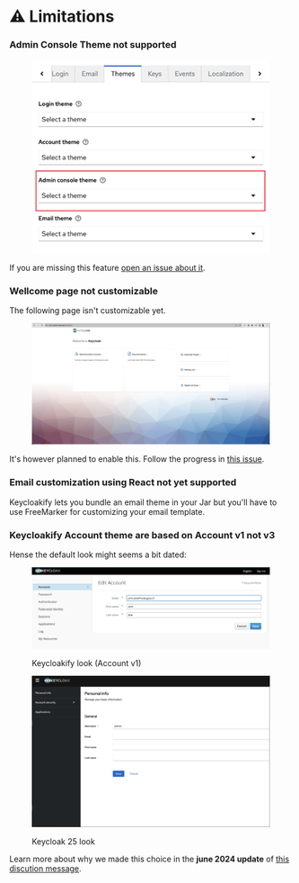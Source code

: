 # ⚠️ Limitations

### Admin Console Theme not supported

<figure><img src="../.gitbook/assets/Admin_console_theme_not_supported.png" alt=""><figcaption></figcaption></figure>

If you are missing this feature [open an issue about it](https://github.com/InseeFrLab/keycloakify/issues/new).

### Wellcome page not customizable

The following page isn't customizable yet.

<figure><img src="../.gitbook/assets/image (13) (1).png" alt="" width="563"><figcaption></figcaption></figure>

It's however planned to enable this. Follow the progress in [this issue](https://github.com/keycloakify/keycloakify/issues/148).

### Email customization using React not yet supported

Keycloakify lets you bundle an email theme in your Jar but you'll have to use FreeMarker for customizing your email template.&#x20;

### Keycloakify Account theme are based on Account v1 not v3

Hense the default look might seems a bit dated:

<figure><img src="../.gitbook/assets/image (42).png" alt=""><figcaption><p>Keycloakify look (Account v1)</p></figcaption></figure>

<figure><img src="../.gitbook/assets/image (43).png" alt=""><figcaption><p>Keycloak 25 look</p></figcaption></figure>

Learn more about why we made this choice in the **june 2024 update** of [this discution message](https://github.com/keycloakify/keycloakify/discussions/346#discussioncomment-5889791).
